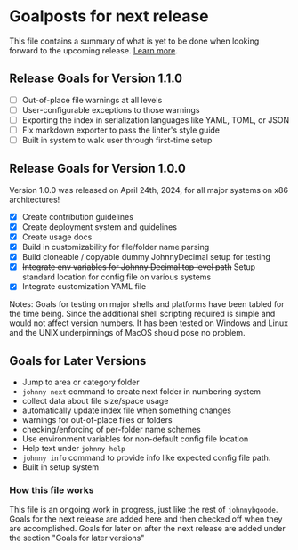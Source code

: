 # Goalposts for next release

This file contains a summary of what is yet to be done when looking forward to the upcoming release. [Learn more](#how-this-file-works).

## Release Goals for Version 1.1.0

- [ ] Out-of-place file warnings at all levels
- [ ] User-configurable exceptions to those warnings
- [ ] Exporting the index in serialization languages like YAML, TOML, or JSON
- [ ] Fix markdown exporter to pass the linter's style guide
- [ ] Built in system to walk user through first-time setup

## Release Goals for Version 1.0.0

Version 1.0.0 was released on April 24th, 2024, for all major systems on x86 architectures!

- [x] Create contribution guidelines
- [x] Create deployment system and guidelines
- [x] Create usage docs
- [x] Build in customizability for file/folder name parsing
- [x] Build cloneable / copyable dummy JohnnyDecimal setup for testing
- [x] ~~Integrate env variables for Johnny Decimal top level path~~ Setup standard location for config file on various systems
- [x] Integrate customization YAML file

Notes:
Goals for testing on major shells and platforms have been tabled for the time being. Since the additional shell scripting required is simple and would not affect version numbers. It has been tested on Windows and Linux and the UNIX underpinnings of MacOS should pose no problem.

## Goals for Later Versions

- Jump to area or category folder
- `johnny next` command to create next folder in numbering system
- collect data about file size/space usage
- automatically update index file when something changes
- warnings for out-of-place files or folders
- checking/enforcing of per-folder name schemes
- Use environment variables for non-default config file location
- Help text under `johnny help`
- `johnny info` command to provide info like expected config file path.
- Built in setup system

### How this file works

This file is an ongoing work in progress, just like the rest of `johnnybgoode`. Goals for the next release are added here and then checked off when they are accomplished. Goals for later on after the next release are added under the section "Goals for later versions"
